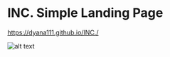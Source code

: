 # INC. Simple Landing Page 
https://dyana111.github.io/INC./

![alt text](https://github.com/Dyana111/INC.-Simple-Landing-Page/blob/main/INC..png)
